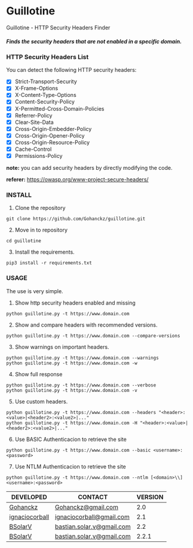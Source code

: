 # Guillotine

Guillotine - HTTP Security Headers Finder



##### Finds the security headers that are not enabled in a specific domain.




### HTTP Security Headers List

You can detect the following HTTP security headers:

- [x] Strict-Transport-Security
- [x] X-Frame-Options
- [x] X-Content-Type-Options
- [x] Content-Security-Policy
- [x] X-Permitted-Cross-Domain-Policies
- [x] Referrer-Policy
- [x] Clear-Site-Data
- [x] Cross-Origin-Embedder-Policy
- [x] Cross-Origin-Opener-Policy
- [x] Cross-Origin-Resource-Policy
- [x] Cache-Control
- [x] Permissions-Policy

**note:** you can add security headers by directly modifying the code.

**referer:** https://owasp.org/www-project-secure-headers/

### INSTALL

1. Clone the repository

```
git clone https://github.com/Gohanckz/guillotine.git
```

2. Move in to repository

```
cd guillotine
```

3. Install the requirements.

```
pip3 install -r requirements.txt
```

### USAGE

The use is very simple.

1. Show http security headers enabled and missing
```
python guillotine.py -t https://www.domain.com
```

2. Show and compare headers with recommended versions.
```
python guillotine.py -t https://www.domain.com --compare-versions
```

3. Show warnings on important headers.
```
python guillotine.py -t https://www.domain.com --warnings
python guillotine.py -t https://www.domain.com -w
```

4. Show full response
```
python guillotine.py -t https://www.domain.com --verbose
python guillotine.py -t https://www.domain.com -v
```

5. Use custom headers.
```
python guillotine.py -t https://www.domain.com --headers "<header>:<value>|<header2>:<value2>|..."
python guillotine.py -t https://www.domain.com -H "<header>:<value>|<header2>:<value2>|..."
```

6. Use BASIC Authenticacion to retrieve the site
```
python guillotine.py -t https://www.domain.com --basic <username>:<password>
```

7. Use NTLM Authenticacion to retrieve the site
```
python guillotine.py -t https://www.domain.com --ntlm [<domain>\\]<username>:<password>
```

DEVELOPED| CONTACT | VERSION
----------|---------|-------
[Gohanckz](https://github.com/Gohanckz) | Gohanckz@gmail.com | 2.0
[ignaciocorball](https://github.com/ignaciocorball) | ignaciocorball@gmail.com | 2.1
[BSolarV](https://github.com/BSolarV) | bastian.solar.v@gmail.com | 2.2
[BSolarV](https://github.com/BSolarV) | bastian.solar.v@gmail.com | 2.2.1


